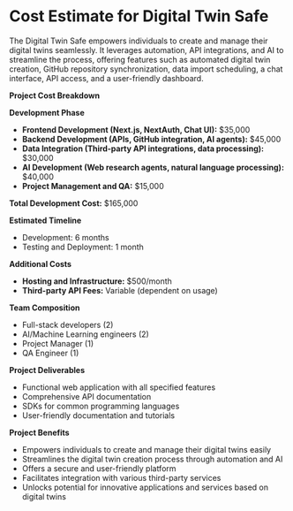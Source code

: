 # Cost Estimate for Digital Twin Safe

The Digital Twin Safe empowers individuals to create and manage their digital twins seamlessly. It leverages automation, API integrations, and AI to streamline the process, offering features such as automated digital twin creation, GitHub repository synchronization, data import scheduling, a chat interface, API access, and a user-friendly dashboard.

**Project Cost Breakdown**

**Development Phase**

- **Frontend Development (Next.js, NextAuth, Chat UI):** $35,000
- **Backend Development (APIs, GitHub integration, AI agents):** $45,000
- **Data Integration (Third-party API integrations, data processing):** $30,000
- **AI Development (Web research agents, natural language processing):** $40,000
- **Project Management and QA:** $15,000

**Total Development Cost:** $165,000

**Estimated Timeline**

- Development: 6 months
- Testing and Deployment: 1 month

**Additional Costs**

- **Hosting and Infrastructure:** $500/month
- **Third-party API Fees:** Variable (dependent on usage)

**Team Composition**

- Full-stack developers (2)
- AI/Machine Learning engineers (2)
- Project Manager (1)
- QA Engineer (1)

**Project Deliverables**

- Functional web application with all specified features
- Comprehensive API documentation
- SDKs for common programming languages
- User-friendly documentation and tutorials

**Project Benefits**

- Empowers individuals to create and manage their digital twins easily
- Streamlines the digital twin creation process through automation and AI
- Offers a secure and user-friendly platform
- Facilitates integration with various third-party services
- Unlocks potential for innovative applications and services based on digital twins

